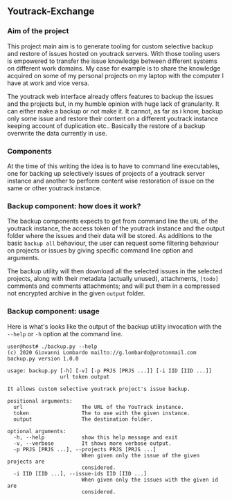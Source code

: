 ## Youtrack-Exchange

### Aim of the project
This project main aim is to generate tooling for custom selective backup and restore of issues 
hosted on youtrack servers. With those tooling users is empowered to transfer the issue knowledge 
between different systems on different work domains. My case for example is to share the knowledge 
acquired on some of my personal projects on my laptop with the computer I have at work and vice 
versa. 

The youtrack web interface already offers features to backup the issues and the projects but, in 
my humble opinion with huge lack of granularity. It can either make a backup or not make it. It 
cannot, as far as i know, backup only some issue and restore their content on a different youtrack
instance keeping account of duplication etc.. Basically the restore of a backup overwrite the
data currently in use. 

### Components
At the time of this writing the idea is to have to command line executables, one for backing up
selectively issues of projects of a youtrack server instance and another to perform content 
wise restoration of issue on the same or other youtrack instance. 

### Backup component: how does it work?
The backup components expects to get from command line the `URL` of the youtrack instance, the 
access token of the youtrack instance and the output folder where the issues and their data will
be stored. As additions to the basic `backup all` behaviour, the user can request some filtering
behaviour on projects or issues by giving specific command line option and arguments. 

The backup utility will then download all the selected issues in the selected projects, along
with their metadata (actually unused), attachments, `[todo]` comments and comments attachments; 
and will put them in a compressed not encrypted archive in the given `output` folder. 

### Backup component: usage
Here is what's looks like the output of the backup utility invocation with the `--help` or 
`-h` option at the command line. 

```shell script
user@host# ./backup.py --help
(c) 2020 Giovanni Lombardo mailto://g.lombardo@protonmail.com
backup.py version 1.0.0

usage: backup.py [-h] [-v] [-p PRJS [PRJS ...]] [-i IID [IID ...]]
                 url token output

It allows custom selective youtrack project's issue backup.

positional arguments:
  url                   The URL of the YouTrack instance.
  token                 The to use with the given instance.
  output                The destination folder.

optional arguments:
  -h, --help            show this help message and exit
  -v, --verbose         It shows more verbose output.
  -p PRJS [PRJS ...], --projects PRJS [PRJS ...]
                        When given only the issue of the given projects are
                        considered.
  -i IID [IID ...], --issue-ids IID [IID ...]
                        When given only the issues with the given id are
                        considered.
```
